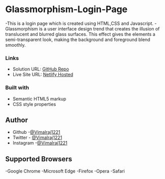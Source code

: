 # Glassmorphism-Login-Page
-This is a login page which is created using HTML,CSS and Javascript.
-Glassmorphism is a user interface design trend that creates the illusion of translucent and blurred glass surfaces. This effect gives the elements a semi-transparent look, making the background and foreground blend smoothly.
### Links

- Solution URL: [GitHub Repo](https://github.com/Vimalraj1221/Glassmorphism-Login-page)
- Live Site URL: [Netlify Hosted](https://singular-torrone-1615c9.netlify.app/)

### Built with

- Semantic HTML5 markup
- CSS style properties 

## Author

- Github -[@Vimalraj1221](https://www.github.com/Vimalraj1221)
- Twitter - [@Vimalraj1221](https://twitter.com/VimalRaj_1221)
- Instagram -[@Vimalraj1221](https://www.instagram.com/vimalraj_1221/)

## Supported Browsers

-Google Chrome
-Microsoft Edge
-Firefox
-Opera
-Safari
